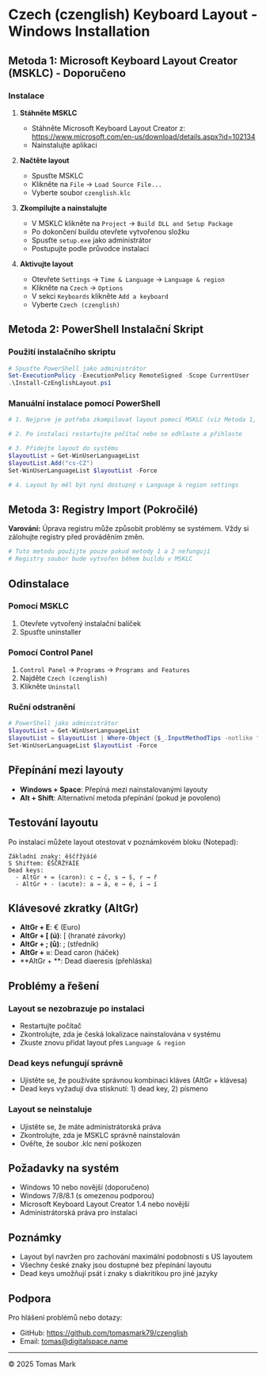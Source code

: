 # Czech (czenglish) Keyboard Layout - Windows Installation

## Metoda 1: Microsoft Keyboard Layout Creator (MSKLC) - Doporučeno

### Instalace

1. **Stáhněte MSKLC**
   - Stáhněte Microsoft Keyboard Layout Creator z: https://www.microsoft.com/en-us/download/details.aspx?id=102134
   - Nainstalujte aplikaci

2. **Načtěte layout**
   - Spusťte MSKLC
   - Klikněte na `File` → `Load Source File...`
   - Vyberte soubor `czenglish.klc`

3. **Zkompilujte a nainstalujte**
   - V MSKLC klikněte na `Project` → `Build DLL and Setup Package`
   - Po dokončení buildu otevřete vytvořenou složku
   - Spusťte `setup.exe` jako administrátor
   - Postupujte podle průvodce instalací

4. **Aktivujte layout**
   - Otevřete `Settings` → `Time & Language` → `Language & region`
   - Klikněte na `Czech` → `Options`
   - V sekci `Keyboards` klikněte `Add a keyboard`
   - Vyberte `Czech (czenglish)`

## Metoda 2: PowerShell Instalační Skript

### Použití instalačního skriptu

```powershell
# Spusťte PowerShell jako administrátor
Set-ExecutionPolicy -ExecutionPolicy RemoteSigned -Scope CurrentUser
.\Install-CzEnglishLayout.ps1
```

### Manuální instalace pomocí PowerShell

```powershell
# 1. Nejprve je potřeba zkompilovat layout pomocí MSKLC (viz Metoda 1, krok 1-3)

# 2. Po instalaci restartujte počítač nebo se odhlaste a přihlaste

# 3. Přidejte layout do systému
$layoutList = Get-WinUserLanguageList
$layoutList.Add("cs-CZ")
Set-WinUserLanguageList $layoutList -Force

# 4. Layout by měl být nyní dostupný v Language & region settings
```

## Metoda 3: Registry Import (Pokročilé)

**Varování:** Úprava registru může způsobit problémy se systémem. Vždy si zálohujte registry před prováděním změn.

```powershell
# Tuto metodu použijte pouze pokud metody 1 a 2 nefungují
# Registry soubor bude vytvořen během buildu v MSKLC
```

## Odinstalace

### Pomocí MSKLC
1. Otevřete vytvořený instalační balíček
2. Spusťte uninstaller

### Pomocí Control Panel
1. `Control Panel` → `Programs` → `Programs and Features`
2. Najděte `Czech (czenglish)`
3. Klikněte `Uninstall`

### Ruční odstranění
```powershell
# PowerShell jako administrátor
$layoutList = Get-WinUserLanguageList
$layoutList = $layoutList | Where-Object {$_.InputMethodTips -notlike "*czenglish*"}
Set-WinUserLanguageList $layoutList -Force
```

## Přepínání mezi layouty

- **Windows + Space**: Přepíná mezi nainstalovanými layouty
- **Alt + Shift**: Alternativní metoda přepínání (pokud je povoleno)

## Testování layoutu

Po instalaci můžete layout otestovat v poznámkovém bloku (Notepad):

```
Základní znaky: ěščřžýáíé
S Shiftem: ĚŠČŘŽÝÁÍÉ
Dead keys: 
  - AltGr + = (caron): c → č, s → š, r → ř
  - AltGr + - (acute): a → á, e → é, i → í
```

## Klávesové zkratky (AltGr)

- **AltGr + E**: € (Euro)
- **AltGr + [ (ú)**: [ (hranaté závorky)
- **AltGr + ; (ů)**: ; (středník)
- **AltGr + =**: Dead caron (háček)
- **AltGr + \**: Dead diaeresis (přehláska)

## Problémy a řešení

### Layout se nezobrazuje po instalaci
- Restartujte počítač
- Zkontrolujte, zda je česká lokalizace nainstalována v systému
- Zkuste znovu přidat layout přes `Language & region`

### Dead keys nefungují správně
- Ujistěte se, že používáte správnou kombinaci kláves (AltGr + klávesa)
- Dead keys vyžadují dva stisknutí: 1) dead key, 2) písmeno

### Layout se neinstaluje
- Ujistěte se, že máte administrátorská práva
- Zkontrolujte, zda je MSKLC správně nainstalován
- Ověřte, že soubor .klc není poškozen

## Požadavky na systém

- Windows 10 nebo novější (doporučeno)
- Windows 7/8/8.1 (s omezenou podporou)
- Microsoft Keyboard Layout Creator 1.4 nebo novější
- Administrátorská práva pro instalaci

## Poznámky

- Layout byl navržen pro zachování maximální podobnosti s US layoutem
- Všechny české znaky jsou dostupné bez přepínání layoutu
- Dead keys umožňují psát i znaky s diakritikou pro jiné jazyky

## Podpora

Pro hlášení problémů nebo dotazy:
- GitHub: https://github.com/tomasmark79/czenglish
- Email: tomas@digitalspace.name

---

© 2025 Tomas Mark

